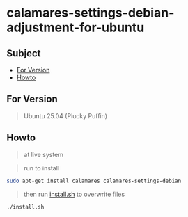 
# calamares-settings-debian-adjustment-for-ubuntu




## Subject

* [For Version](#for-version)
* [Howto](#howto)




## For Version

> Ubuntu 25.04 (Plucky Puffin)




## Howto

> at live system

> run to install

``` sh
sudo apt-get install calamares calamares-settings-debian
```

> then run [install.sh](install.sh) to overwrite files

``` sh
./install.sh
```
